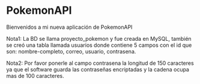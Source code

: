 # PokemonAPI
Bienvenidos a mi nueva aplicación de PokemonAPI

Nota1: La BD se llama proyecto_pokemon y fue creada en MySQL, también se creó una tabla llamada usuarios donde contiene 5 campos con el id que son: nombre-completo, correo, usuario, contrasena.

Nota2: Por favor ponerle al campo contrasena la longitud de 150 caracteres ya que el software guarda las contraseñas encriptadas y la cadena ocupa mas de 100 caracteres.
